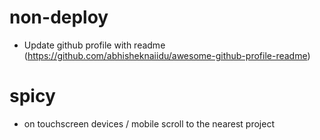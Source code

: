 # non-deploy

- Update github profile with readme (https://github.com/abhisheknaiidu/awesome-github-profile-readme)

# spicy

- on touchscreen devices / mobile scroll to the nearest project
